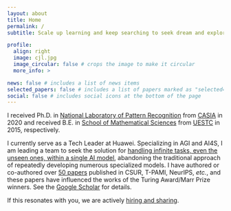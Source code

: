 ```yaml
---
layout: about
title: Home
permalink: /
subtitle: Scale up learning and keep searching to seek dream and explore AI.

profile:
  align: right
  image: cjl.jpg
  image_circular: false # crops the image to make it circular
  more_info: >

news: false # includes a list of news items
selected_papers: false # includes a list of papers marked as "selected={true}"
social: false # includes social icons at the bottom of the page
---
```

I received Ph.D. in [National Laboratory of Pattern Recognition](https://nlpr.ia.ac.cn/en) from [CASIA](https://www.ia.cas.cn/) in 2020 and received B.E. in [School of Mathematical Sciences](https://www.math.uestc.edu.cn/) from [UESTC](https://www.uestc.edu.cn/) in 2015, respectively.

I currently serve as a Tech Leader at Huawei. Specializing in AGI and AI4S, I am leading a team to seek the solution for [handling infinite tasks, even the unseen ones, within a single AI model](https://jianlongchange.github.io/AI_Pangaea/), abandoning the traditional approach of repeatedly developing numerous specialized models. I have authored or co-authored over [50 papers](https://jianlongchange.github.io/publications/) published in CSUR‌‌, T-PAMI, NeurIPS, _etc._, and these papers have influenced the works of the Turing Award/Marr Prize winners. See the [Google Scholar](https://scholar.google.com/citations?user=RDwnNsQAAAAJ) for details.

If this resonates with you, we are actively [hiring and sharing](mailto:jianlong.chang@petalmail.com).
